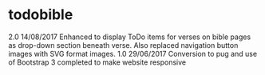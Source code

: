 # todobible

2.0 14/08/2017 Enhanced to display ToDo items for verses on bible pages as drop-down section beneath verse. Also replaced navigation button images with SVG format images.
1.0 29/06/2017 Conversion to pug and use of Bootstrap 3 completed to make website responsive